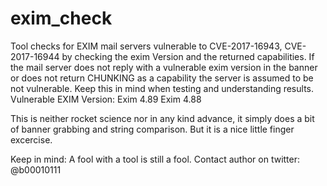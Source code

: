 # exim_check

Tool checks for EXIM mail servers vulnerable to CVE-2017-16943, CVE-2017-16944 by checking the exim Version
and the returned capabilities. If the mail server does not reply with a vulnerable exim version in the banner
or does not return CHUNKING as a capability the server is assumed to be not vulnerable. Keep this in mind 
when testing and understanding results.
Vulnerable EXIM Version:
    Exim 4.89
    Exim 4.88


This is neither rocket science nor in any kind advance, it simply does a bit of banner grabbing and string comparison. But it is a nice little finger excercise.

Keep in mind: A fool with a tool is still a fool.
Contact author on twitter: @b00010111

